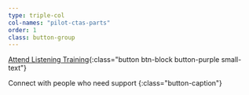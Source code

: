 ```yaml
---
type: triple-col
col-names: "pilot-ctas-parts"
order: 1
class: button-group
---
```


[Attend Listening Training](/listening-training/){:class="button btn-block button-purple small-text"}

Connect with people who need support
{:class="button-caption"}